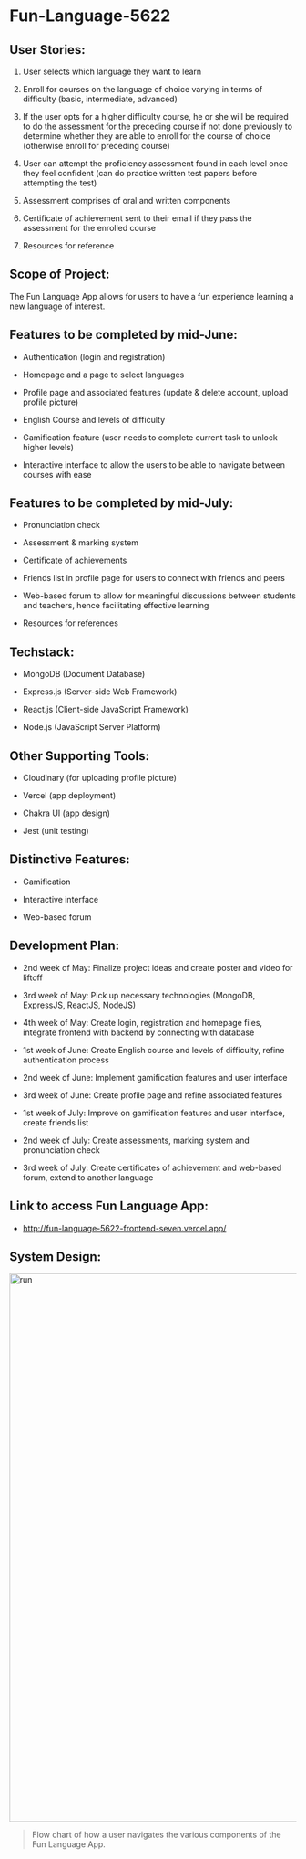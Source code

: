 # Fun-Language-5622
## User Stories:  
1. User selects which language they want to learn  

2. Enroll for courses on the language of choice varying in terms of difficulty (basic, intermediate, advanced)  

3. If the user opts for a higher difficulty course, he or she will be required to do the assessment for the preceding course if not done previously to determine whether they are able to enroll for the course of choice (otherwise enroll for preceding course)  

4. User can attempt the proficiency assessment found in each level once they feel confident (can do practice written test papers before attempting the test)  

5. Assessment comprises of oral and written components  

6. Certificate of achievement sent to their email if they pass the assessment for the enrolled course  

7. Resources for reference

## Scope of Project:  
The Fun Language App allows for users to have a fun experience learning a new language of interest.

## Features to be completed by mid-June:
* Authentication (login and registration)  

* Homepage and a page to select languages  

* Profile page and associated features (update & delete account, upload profile picture) 

* English Course and levels of difficulty

* Gamification feature (user needs to complete current task to unlock higher levels)  

* Interactive interface to allow the users to be able to navigate between courses with ease  

## Features to be completed by mid-July:
* Pronunciation check  

* Assessment & marking system  

* Certificate of achievements  

* Friends list in profile page for users to connect with friends and peers 

* Web-based forum to allow for meaningful discussions between students and teachers, hence facilitating effective learning 

* Resources for references  

## Techstack:
* MongoDB (Document Database)

* Express.js (Server-side Web Framework)

* React.js (Client-side JavaScript Framework)

* Node.js (JavaScript Server Platform)

## Other Supporting Tools:
* Cloudinary (for uploading profile picture)

* Vercel (app deployment)

* Chakra UI (app design)

* Jest (unit testing)

## Distinctive Features:
* Gamification  

* Interactive interface  

* Web-based forum  

## Development Plan:
* 2nd week of May: Finalize project ideas and create poster and video for liftoff  

* 3rd week of May: Pick up necessary technologies (MongoDB, ExpressJS, ReactJS, NodeJS)  

* 4th week of May: Create login, registration and homepage files, integrate frontend with backend by connecting with database  

* 1st week of June: Create English course and levels of difficulty, refine authentication process

* 2nd week of June: Implement gamification features and user interface

* 3rd week of June: Create profile page and refine associated features 

* 1st week of July: Improve on gamification features and user interface, create friends list

* 2nd week of July: Create assessments, marking system and pronunciation check 

* 3rd week of July: Create certificates of achievement and web-based forum, extend to another language

## Link to access Fun Language App:
* http://fun-language-5622-frontend-seven.vercel.app/

## System Design:
<img width="960" alt="run" src="https://github.com/zhanyang01/Fun-Language-5622/assets/110977266/a13e91c5-8872-4bab-a316-d9c5c80b20b0">   

> Flow chart of how a user navigates the various components of the Fun Language App. 




